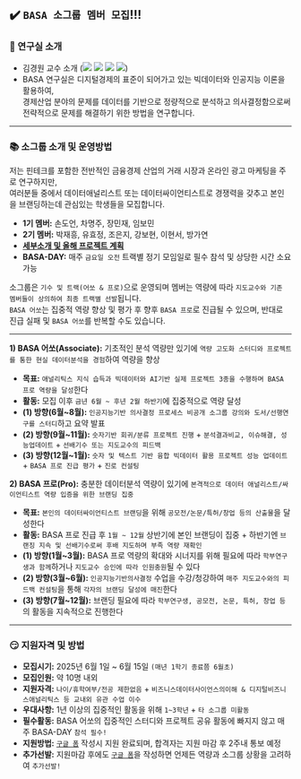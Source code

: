 ## ✔️ `BASA 소그룹 멤버 모집`!!!

### :office: 연구실 소개
- 김경원 교수 소개 (<a href="https://sites.google.com/view/thekimk" target="_blank"><img src="https://img.shields.io/badge/Homepage-4285F4?style=flat-square&logo=Google&logoColor=white"/></a> <a href="https://scholar.google.com/citations?hl=ko&user=nHPe-4UAAAAJ&view_op=list_works&sortby=pubdate" target="_blank"><img src="https://img.shields.io/badge/Google Scholar-4285F4?style=flat-square&logo=Google Scholar&logoColor=white"/></a> <a href="https://www.youtube.com/channel/UCEYxJNI5dhnn_CdC9BEWTuA" target="_blank"><img src="https://img.shields.io/badge/YouTube-FF0000?style=flat-square&logo=YouTube&logoColor=white"/></a> <a href="https://github.com/thekimk" target="_blank"><img src="https://img.shields.io/badge/Github-181717?style=flat-square&logo=Github&logoColor=white"/></a>)
- BASA 연구실은 디지털경제의 표준이 되어가고 있는 빅데이터와 인공지능 이론을 활용하여,     
경제산업 분야의 문제를 데이터를 기반으로 정량적으로 분석하고 의사결정함으로써 전략적으로 문제를 해결하기 위한 방법을 연구합니다.    

---

### :books: 소그룹 소개 및 운영방법

저는 핀테크를 포함한 전반적인 금융경제 산업의 거래 시장과 온라인 광고 마케팅을 주로 연구하지만,     
여러분들 중에서 데이터애널리스트 또는 데이터싸이언티스트로 경쟁력을 갖추고 본인을 브랜딩하는데 관심있는 학생들을 모집합니다.     

- **1기 멤버:** 손도언, 차명주, 장민재, 임보민
- **2기 멤버:** 박재흥, 유효정, 조은지, 강보현, 이현서, 방가연
- [**세부소개 및 올해 프로젝트 계획**](https://github.com/thekimk/DEBA-Research/blob/main/%5BDocument%5D/DEBA_Introduction_20250101.pdf)
- **BASA-DAY:** 매주 `금요일 오전` 트랙별 정기 모임일로 필수 참석 및 상당한 시간 소요 가능 
  
소그룹은 `기수 및 트랙(어쏘 & 프로)`으로 운영되며 멤버는 역량에 따라 `지도교수와 기존 멤버들이 상의하여 최종 트랙별 선발`됩니다.          
`BASA 어쏘`는 집중적 역량 향상 및 평가 후 향후 `BASA 프로`로 진급될 수 있으며, 반대로 진급 실패 및 `BASA 어쏘`를 반복할 수도 있습니다.          

---

**1) BASA 어쏘(Associate):** 기초적인 분석 역량만 있기에 `역량 고도화 스터디와 프로젝트를 통한 현실 데이터분석을 경험`하여 역량을 향상

- **목표:** `애널리틱스 지식 습득과 빅데이터와 AI기반 실제 프로젝트 3종을 수행하며 BASA 프로 역량을 달성`한다
- **활동:** 모집 이후 `금년 6월 ~ 후년 2월 하반기`에 집중적으로 역량 달성
- **(1) 방향(6월~8월):** `인공지능기반 의사결정 프로세스 비공개 소그룹 강의와 도서/선행연구를 스터디`하고 요약 발표
- **(2) 방향(9월~11월):** `숫자기반 회귀/분류 프로젝트 진행` + `분석결과비교, 이슈해결, 성능업데이트` + `선배기수 또는 지도교수의 피드백`
- **(3) 방향(12월~1월):** `숫자 및 텍스트 기반 융합 빅데이터 활용 프로젝트 성능 업데이트` + `BASA 프로 진급 평가` + `진로 컨설팅`

**2) BASA 프로(Pro):** 충분한 데이터분석 역량이 있기에 `본격적으로 데이터 애널리스트/싸이언티스트 역량 입증을 위한 브랜딩 집중` 

- **목표:** `본인의 데이터싸이언티스트 브랜딩`을 위해 `공모전/논문/특허/창업 등의 산출물`을 달성한다
- **활동:** BASA 프로 진급 후 `1월 ~ 12월` 상반기에 본인 브랜딩이 집중 + 하반기엔 `브랜징 지속 및 선배기수로써 후배 지도하며 부족 역량 재확인`
- **(1) 방향(1월~3월):** BASA 프로 역량의 확대와 시너지를 위해 필요에 따라 `학부연구생과 함께`하거나 `지도교수 승인에 따라 인원충원`될 수 있다 
- **(2) 방향(3월~6월):** `인공지능기반의사결정` 수업을 수강/청강하여 `매주 지도교수와의 피드백 컨설팅`을 통해 `각자의 브랜딩 달성에 매진`한다
- **(3) 방향(7월~12월):** 브랜딩 필요에 따라 `학부연구생, 공모전, 논문, 특허, 창업 등`의 활동을 지속적으로 진행한다
  
---

### :smirk: 지원자격 및 방법

- **모집시기:** 2025년 6월 1일 ~ 6월 15일 `(매년 1학기 종료쯤 6월초)`
- **모집인원:** 약 10명 내외
- **지원자격:** `나이/휴학여부/전공 제한없음` + `비즈니스데이터사이언스의이해 & 디지털비즈니스애널리틱스 등 교내외 유관 수업 이수`
- **우대사항:** 1년 이상의 집중적인 활동을 위해 `1~3학년` + `타 소그룹 미활동`
- **필수활동:** BASA 어쏘의 집중적인 스터디와 프로젝트 공유 활동에 빠지지 않고 매주 BASA-DAY `참석 필수!`
- **지원방법:** [`구글 폼`](https://docs.google.com/forms/d/e/1FAIpQLScWGLWgGfGMFT8fkvSRSA-bgmcd6IUw1TA234tH05XEQOQCzw/viewform) 작성시 지원 완료되며, 합격자는 지원 마감 후 2주내 통보 예정
- **추가선발:** 지원마감 후에도 [`구글 폼`](https://docs.google.com/forms/d/e/1FAIpQLScWGLWgGfGMFT8fkvSRSA-bgmcd6IUw1TA234tH05XEQOQCzw/viewform)을 작성하면 언제든 역량과 소그룹 상황을 고려하여 `추가선발!`
